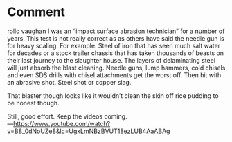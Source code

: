# Comment
rollo vaughan
I was an “impact surface abrasion technician” for a number of years. 
 This test is not really correct as as others have said the needle gun is for heavy scaling. 
 For example. Steel of iron that has seen much salt water for decades or a stock trailer chassis that has taken thousands of beasts on their last journey to the slaughter house. 
 The layers of  delaminating steel will just absorb the blast cleaning. Needle guns, lump hammers, cold chisels and even SDS drills with chisel attachments get the worst off. Then hit with an abrasive shot. Steel shot or copper slag. 

That blaster though looks like it wouldn’t clean the skin off rice pudding to be honest though. 

Still, good effort. Keep the videos coming.  
—https://www.youtube.com/watch?v=B8_0dNoUZe8&lc=UgxLmNBzBVUT18ezLUB4AaABAg
